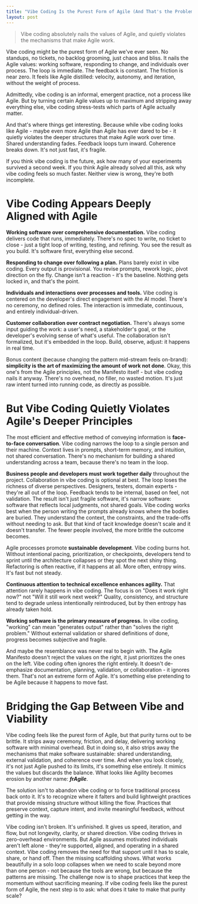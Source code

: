 ```yaml
---
title: "Vibe Coding Is the Purest Form of Agile (And That's the Problem)"
layout: post
---
```


<link rel="canonical" href="https://sep.com/blog/vibe-coding-is-the-purest-form-of-agile/" />

> Vibe coding absolutely nails the values of Agile, and quietly violates the mechanisms that make Agile work.

Vibe coding might be the purest form of Agile we've ever seen. No standups, no tickets, no backlog grooming, just chaos and bliss. It nails the Agile values: working software, responding to change, and individuals over process. The loop is immediate. The feedback is constant. The friction is near zero. It feels like Agile distilled: velocity, autonomy, and iteration, without the weight of process.

Admittedly, vibe coding is an informal, emergent practice, not a process like Agile. But by turning certain Agile values up to maximum and stripping away everything else, vibe coding stress-tests which parts of Agile actually matter.

And that's where things get interesting. Because while vibe coding looks like Agile - maybe even more Agile than Agile has ever dared to be - it quietly violates the deeper structures that make Agile work over time. Shared understanding fades. Feedback loops turn inward. Coherence breaks down. It's not just fast, it's fragile.

If you think vibe coding is the future, ask how many of your experiments survived a second week. If you think Agile already solved all this, ask why vibe coding feels so much faster. Neither view is wrong, they're both incomplete.

# Vibe Coding Appears Deeply Aligned with Agile

**Working software over comprehensive documentation.** Vibe coding delivers code that runs, immediately. There's no spec to write, no ticket to close - just a tight loop of writing, testing, and refining. You see the result as you build. It's software first, everything else second.

**Responding to change over following a plan.** Plans barely exist in vibe coding. Every output is provisional. You revise prompts, rework logic, pivot direction on the fly. Change isn't a reaction - it's the baseline. Nothing gets locked in, and that's the point.

**Individuals and interactions over processes and tools.** Vibe coding is centered on the developer's direct engagement with the AI model. There's no ceremony, no defined roles. The interaction is immediate, continuous, and entirely individual-driven.

**Customer collaboration over contract negotiation.** There's always some input guiding the work: a user's need, a stakeholder's goal, or the developer's evolving sense of what's useful. The collaboration isn't formalized, but it's embedded in the loop. Build, observe, adjust: it happens in real time.

Bonus content (because changing the pattern mid-stream feels on-brand): **simplicity is the art of maximizing the amount of work not done**. Okay, this one's from the Agile principles, not the Manifesto itself - but vibe coding nails it anyway. There's no overhead, no filler, no wasted motion. It's just raw intent turned into running code, as directly as possible.

# But Vibe Coding Quietly Violates Agile's Deeper Principles

The most efficient and effective method of conveying information is **face-to-face conversation**. Vibe coding narrows the loop to a single person and their machine. Context lives in prompts, short-term memory, and intuition, not shared conversation. There's no mechanism for building a shared understanding across a team, because there's no team in the loop.

**Business people and developers must work together daily** throughout the project. Collaboration in vibe coding is optional at best. The loop loses the richness of diverse perspectives. Designers, testers, domain experts - they're all out of the loop. Feedback tends to be internal, based on feel, not validation. The result isn't just fragile software, it's narrow software: software that reflects local judgments, not shared goals. Vibe coding works best when the person writing the prompts already knows where the bodies are buried. They understand the context, the constraints, and the trade-offs without needing to ask. But that kind of tacit knowledge doesn't scale and it doesn't transfer. The fewer people involved, the more brittle the outcome becomes.

Agile processes promote **sustainable development**. Vibe coding burns hot. Without intentional pacing, prioritization, or checkpoints, developers tend to sprint until the architecture collapses or they spot the next shiny thing. Refactoring is often reactive, if it happens at all. More often, entropy wins. It's fast but not steady.

**Continuous attention to technical excellence enhances agility.** That attention rarely happens in vibe coding. The focus is on "Does it work right now?" not "Will it still work next week?" Quality, consistency, and structure tend to degrade unless intentionally reintroduced, but by then entropy has already taken hold.

**Working software is the primary measure of progress.** In vibe coding, "working" can mean "generates output" rather than "solves the right problem." Without external validation or shared definitions of done, progress becomes subjective and fragile.

And maybe the resemblance was never real to begin with. The Agile Manifesto doesn't reject the values on the right, it just prioritizes the ones on the left. Vibe coding often ignores the right entirely. It doesn't de-emphasize documentation, planning, validation, or collaboration - it ignores them. That's not an extreme form of Agile. It's something else pretending to be Agile because it happens to move fast.

# Bridging the Gap Between Vibe and Viability

Vibe coding feels like the purest form of Agile, but that purity turns out to be brittle. It strips away ceremony, friction, and delay, delivering working software with minimal overhead. But in doing so, it also strips away the mechanisms that make software sustainable: shared understanding, external validation, and coherence over time. And when you look closely, it's not just Agile pushed to its limits, it's something else entirely. It mimics the values but discards the balance. What looks like Agility becomes erosion by another name: ***frAgile***.

The solution isn't to abandon vibe coding or to force traditional process back onto it. It's to recognize where it falters and build lightweight practices that provide missing structure without killing the flow. Practices that preserve context, capture intent, and invite meaningful feedback, without getting in the way.

Vibe coding isn't broken. It's unfinished. It gives us speed, iteration, and flow, but not longevity, clarity, or shared direction. Vibe coding thrives in zero-overhead environments. But Agile assumes motivated individuals aren't left alone - they're supported, aligned, and operating in a shared context. Vibe coding removes the need for that support until it has to scale, share, or hand off. Then the missing scaffolding shows. What works beautifully in a solo loop collapses when we need to scale beyond more than one person - not because the tools are wrong, but because the patterns are missing. The challenge now is to shape practices that keep the momentum without sacrificing meaning. If vibe coding feels like the purest form of Agile, the next step is to ask: what does it take to make that purity scale?
